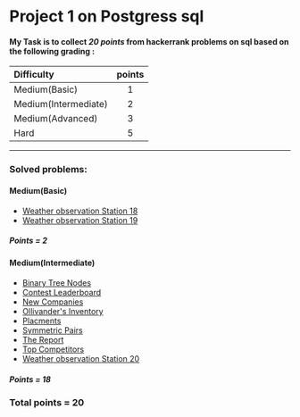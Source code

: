 # Project 1 on Postgress sql

#### My Task is to collect ***20 points*** from hackerrank problems on sql based on the following grading :

| Difficulty             | points | 
| :---                   | :----: |       
| Medium(Basic)          | 1      | 
| Medium(Intermediate)   | 2      | 
| Medium(Advanced)       | 3      | 
| Hard                   | 5      | 
---
### Solved problems:
#### Medium(Basic)
* [Weather observation Station 18](https://www.hackerrank.com/challenges/weather-observation-station-18/problem)
* [Weather observation Station 19](https://www.hackerrank.com/challenges/weather-observation-station-19/problem)

##### Points = 2


#### Medium(Intermediate)
* [Binary Tree Nodes](https://www.hackerrank.com/challenges/binary-search-tree-1/problem)
* [Contest Leaderboard](https://www.hackerrank.com/challenges/contest-leaderboard/problem)
* [New Companies](https://www.hackerrank.com/challenges/the-company/problem)
* [Ollivander's Inventory](https://www.hackerrank.com/challenges/harry-potter-and-wands/problem)
* [Placments](https://www.hackerrank.com/challenges/placements/problem?isFullScreen=true)
* [Symmetric Pairs](https://www.hackerrank.com/challenges/symmetric-pairs/problem)
* [The Report](https://www.hackerrank.com/challenges/the-report/problem)
* [Top Competitors](https://www.hackerrank.com/challenges/full-score/problem)
* [Weather observation Station 20](https://www.hackerrank.com/challenges/weather-observation-station-20/problem)

##### Points = 18

### Total points = 20

